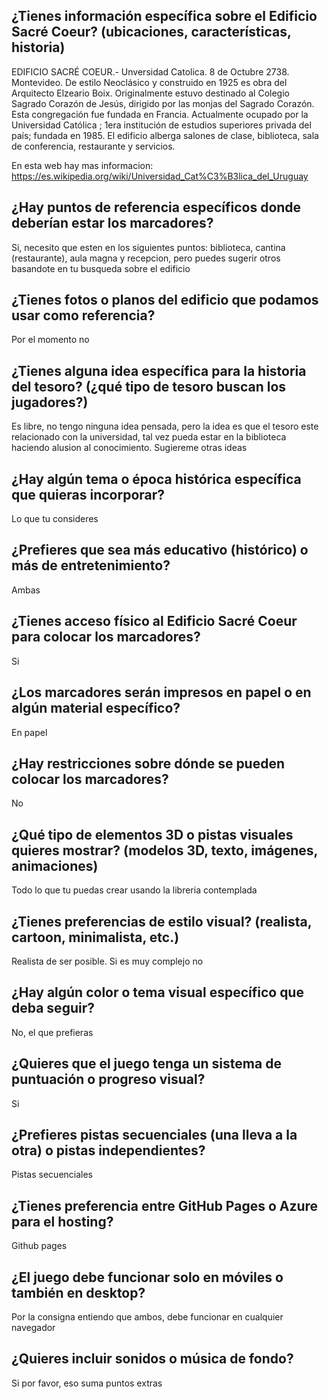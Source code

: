 ## ¿Tienes información específica sobre el Edificio Sacré Coeur? (ubicaciones, características, historia)

EDIFICIO SACRÉ COEUR.-  Unversidad Catolica.
8 de Octubre 2738.
Montevideo.
  De estilo Neoclásico y construido en 1925 es obra del Arquitecto Elzeario Boix.
 Originalmente estuvo destinado al Colegio Sagrado Corazón de Jesús, dirigido por las monjas del Sagrado Corazón.
 Esta congregación fue fundada en Francia.
 Actualmente ocupado por la Universidad Católica ; 1era institución  de estudios superiores privada del país; fundada en 1985.
 El edificio alberga salones de clase, biblioteca, sala de conferencia, restaurante y servicios.

En esta web hay mas informacion: https://es.wikipedia.org/wiki/Universidad_Cat%C3%B3lica_del_Uruguay

## ¿Hay puntos de referencia específicos donde deberían estar los marcadores?

Si, necesito que esten en los siguientes puntos: 
biblioteca, cantina (restaurante), aula magna y recepcion, pero puedes sugerir otros basandote en tu busqueda sobre el edificio

## ¿Tienes fotos o planos del edificio que podamos usar como referencia?

Por el momento no

## ¿Tienes alguna idea específica para la historia del tesoro? (¿qué tipo de tesoro buscan los jugadores?)

Es libre, no tengo ninguna idea pensada, pero la idea es que el tesoro este relacionado con la universidad, tal vez pueda estar en la biblioteca haciendo alusion al conocimiento. Sugiereme otras ideas

## ¿Hay algún tema o época histórica específica que quieras incorporar?

Lo que tu consideres

## ¿Prefieres que sea más educativo (histórico) o más de entretenimiento?

Ambas

## ¿Tienes acceso físico al Edificio Sacré Coeur para colocar los marcadores?

Si

## ¿Los marcadores serán impresos en papel o en algún material específico?

En papel

## ¿Hay restricciones sobre dónde se pueden colocar los marcadores?

No

## ¿Qué tipo de elementos 3D o pistas visuales quieres mostrar? (modelos 3D, texto, imágenes, animaciones)

Todo lo que tu puedas crear usando la libreria contemplada

## ¿Tienes preferencias de estilo visual? (realista, cartoon, minimalista, etc.)

Realista de ser posible. Si es muy complejo no

## ¿Hay algún color o tema visual específico que deba seguir?

No, el que prefieras

## ¿Quieres que el juego tenga un sistema de puntuación o progreso visual?

Si

## ¿Prefieres pistas secuenciales (una lleva a la otra) o pistas independientes?

Pistas secuenciales

## ¿Tienes preferencia entre GitHub Pages o Azure para el hosting?

Github pages

## ¿El juego debe funcionar solo en móviles o también en desktop?

Por la consigna entiendo que ambos, debe funcionar en cualquier navegador 

## ¿Quieres incluir sonidos o música de fondo?

Si por favor, eso suma puntos extras





